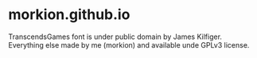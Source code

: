 morkion.github.io
=================

TranscendsGames font is under public domain by James Kilfiger.
Everything else made by me (morkion) and available unde GPLv3 license.
